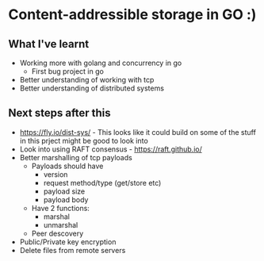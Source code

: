 # Content-addressible storage in GO :)

## What I've learnt
- Working more with golang and concurrency in go
    - First bug project in go
- Better understanding of working with tcp
- Better understanding of distributed systems


## Next steps after this 
- https://fly.io/dist-sys/ - This looks like it could build on some of the stuff in this prject might be good to look into
- Look into using RAFT consensus - https://raft.github.io/
- Better marshalling of tcp payloads
    - Payloads should have
        - version
        - request method/type (get/store etc)
        - payload size
        - payload body
    - Have 2 functions:
        - marshal
        - unmarshal
    - Peer descovery
- Public/Private key encryption
- Delete files from remote servers
